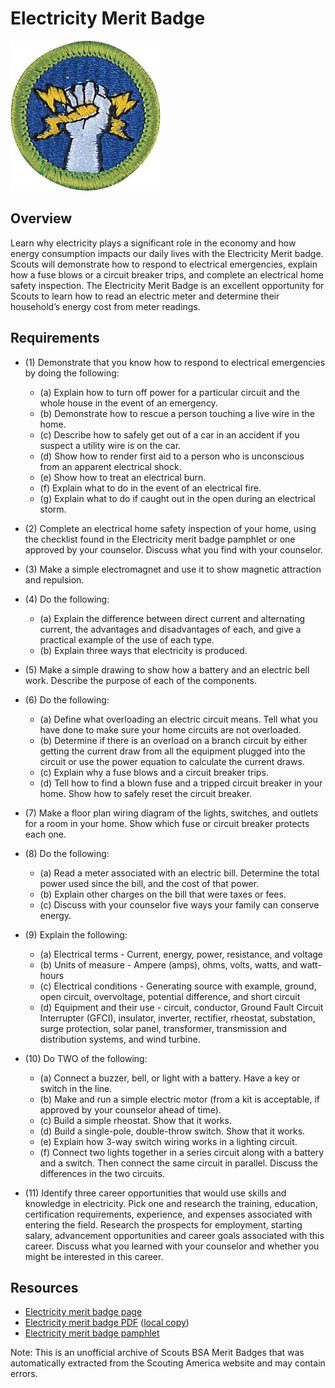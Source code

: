 

# Electricity Merit Badge

![Electricity Merit Badge](images/electricity-merit-badge.jpg)

## Overview



Learn why electricity plays a significant role in the economy and how energy consumption impacts our daily lives with the Electricity Merit badge. Scouts will demonstrate how to respond to electrical emergencies, explain how a fuse blows or a circuit breaker trips, and complete an electrical home safety inspection. The Electricity Merit Badge is an excellent opportunity for Scouts to learn how to read an electric meter and determine their household’s energy cost from meter readings.

## Requirements

* (1) Demonstrate that you know how to respond to electrical emergencies by doing the following:
    * (a) Explain how to turn off power for a particular circuit and the whole house in the event of an emergency.
    * (b) Demonstrate how to rescue a person touching a live wire in the home.
    * (c) Describe how to safely get out of a car in an accident if you suspect a utility wire is on the car.
    * (d) Show how to render first aid to a person who is unconscious from an apparent electrical shock.
    * (e) Show how to treat an electrical burn.
    * (f) Explain what to do in the event of an electrical fire.
    * (g) Explain what to do if caught out in the open during an electrical storm.


* (2) Complete an electrical home safety inspection of your  home, using the checklist found in the Electricity merit badge pamphlet or one approved by your counselor. Discuss what you find with your counselor.
* (3) Make a simple electromagnet and use it to show magnetic attraction and repulsion.
* (4) Do the following:
    * (a) Explain the difference between direct current and alternating current, the advantages and disadvantages of each, and give a practical example of the use of each type.
    * (b) Explain three ways that electricity is produced.


* (5) Make a simple drawing to show how a battery and an electric bell work. Describe the purpose of each of the components.
* (6) Do the following:
    * (a) Define what overloading an electric circuit means. Tell what you have done to make sure your home circuits are not overloaded.
    * (b) Determine if there is an overload on a branch circuit by either getting the current draw from all the equipment plugged into the circuit or use the power equation to calculate the current draws.
    * (c) Explain why a fuse blows and a circuit breaker trips.
    * (d) Tell how to find a blown fuse and a tripped circuit breaker in your home. Show how to safely reset the circuit breaker.


* (7) Make a floor plan wiring diagram of the lights, switches, and outlets for a room in your home. Show which fuse or circuit breaker protects each one.
* (8) Do the following:
    * (a) Read a meter associated with an electric bill. Determine the total power used since the bill, and the cost of that power.
    * (b) Explain other charges on the bill that were taxes or fees.
    * (c) Discuss with your counselor five ways your family can conserve energy.


* (9) Explain the following:
    * (a) Electrical terms - Current, energy, power, resistance, and voltage
    * (b) Units of measure - Ampere (amps), ohms, volts, watts, and watt-hours
    * (c) Electrical conditions - Generating source with example, ground, open circuit, overvoltage, potential difference, and short circuit
    * (d) Equipment and their use - circuit, conductor, Ground Fault Circuit Interrupter (GFCI), insulator, inverter, rectifier, rheostat, substation, surge protection, solar panel, transformer, transmission and distribution systems, and wind turbine.


* (10) Do TWO of the following:
    * (a) Connect a buzzer, bell, or light with a battery. Have a key or switch in the line.
    * (b) Make and run a simple electric motor (from a kit is acceptable, if approved by your counselor ahead of time).
    * (c) Build a simple rheostat. Show that it works.
    * (d) Build a single-pole, double-throw switch. Show that it works.
    * (e) Explain how 3-way switch wiring works in a lighting circuit.
    * (f) Connect two lights together in a series circuit along with a battery and a switch. Then connect the same circuit in parallel. Discuss the differences in the two circuits.


* (11) Identify three career opportunities that would use skills and knowledge in electricity. Pick one and research the training, education, certification requirements, experience, and expenses associated with entering the field. Research the prospects for employment, starting salary, advancement opportunities and career goals associated with this career. Discuss what you learned with your counselor and whether you might be interested in this career.


## Resources

- [Electricity merit badge page](https://www.scouting.org/merit-badges/electricity/)
- [Electricity merit badge PDF](https://filestore.scouting.org/filestore/Merit_Badge_ReqandRes/Pamphlets/Electricity_2021.pdf) ([local copy](files/electricity-merit-badge.pdf))
- [Electricity merit badge pamphlet](https://www.scoutshop.org/electricity-merit-badge-pamphlet-656202.html)

Note: This is an unofficial archive of Scouts BSA Merit Badges that was automatically extracted from the Scouting America website and may contain errors.